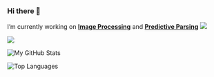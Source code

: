 ### Hi there 👋
<!--
**MastProTech/MastProTech** is a ✨ _special_ ✨ repository because its `README.md` (this file) appears on your GitHub profile.

Here are some ideas to get you started:

- 🔭 I’m currently working on <a src="https://github.com/MastProTech/Image-Processing">Image Processing</a> and <a src="https://github.com/MastProTech/PredictiveParsing_Iterative">Predictive Parsing</a>
- 🌱 I’m currently learning Python
- 👯 I’m looking to collaborate on ...
- 🤔 I’m looking for help with ...
- 💬 Ask me about ...
- 📫 How to reach me: ...
- 😄 Pronouns: ...
- ⚡ Fun fact: ...

-->
I’m currently working on **[Image Processing](https://github.com/MastProTech/Image-Processing)** and **[Predictive Parsing](https://github.com/MastProTech/PredictiveParsing_Iterative)**
![](https://hit.yhype.halp.im/github/profile?user_id=62762740)

![](https://komarev.com/ghpvc/?username=MastProTech&style=flat-square&color=brightgreen)

![My GitHub Stats](https://github-readme-stats.vercel.app/api?username=MastProTech&count_private=true&theme=dark&show_icons=true)

![Top Languages](https://github-readme-stats.vercel.app/api/top-langs/?username=MastProTech&layout=compact&theme=dark)
